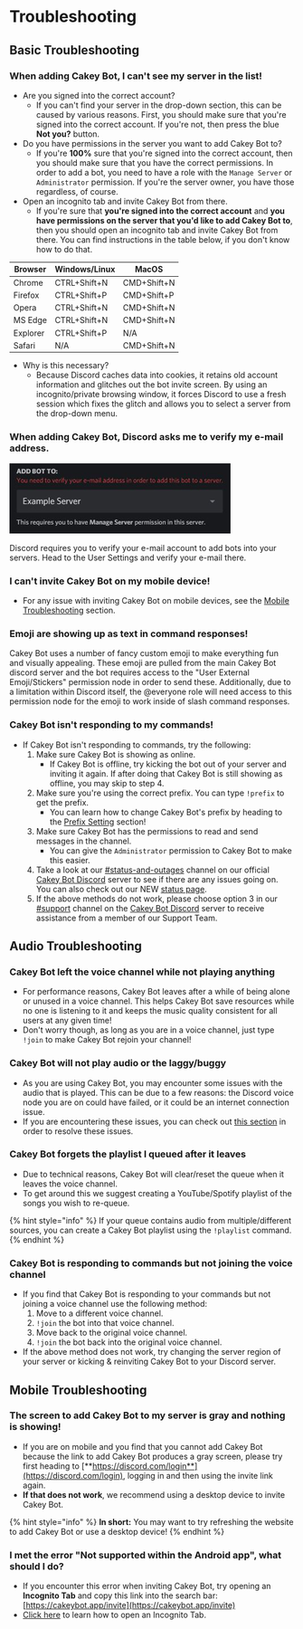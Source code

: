 # Troubleshooting

## Basic Troubleshooting

### When adding Cakey Bot, I can't see my server in the list!

* Are you signed into the correct account?
  * If you can't find your server in the drop-down section, this can be caused by various reasons. First, you should make sure that you're signed into the correct account. If you're not, then press the blue **Not you?** button.
* Do you have permissions in the server you want to add Cakey Bot to?
  * &#x20;If you're **100%** sure that you're signed into the correct account, then you should make sure that you have the correct permissions. In order to add a bot, you need to have a role with the `Manage Server` or `Administrator` permission. If you're the server owner, you have those regardless, of course.
* Open an incognito tab and invite Cakey Bot from there.
  * &#x20;If you're sure that **you're signed into the correct account** and **you have permissions on the server that you'd like to add Cakey Bot to**, then you should open an incognito tab and invite Cakey Bot from there. You can find instructions in the table below, if you don't know how to do that.

| Browser  | Windows/Linux | MacOS       |
| -------- | ------------- | ----------- |
| Chrome   | CTRL+Shift+N  | CMD+Shift+N |
| Firefox  | CTRL+Shift+P  | CMD+Shift+P |
| Opera    | CTRL+Shift+N  | CMD+Shift+N |
| MS Edge  | CTRL+Shift+N  | CMD+Shift+N |
| Explorer | CTRL+Shift+P  | N/A         |
| Safari   | N/A           | CMD+Shift+N |

* Why is this necessary?
  * Because Discord caches data into cookies, it retains old account information and glitches out the bot invite screen. By using an incognito/private browsing window, it forces Discord to use a fresh session which fixes the glitch and allows you to select a server from the drop-down menu.

### When adding Cakey Bot, Discord asks me to verify my e-mail address.

![](<../.gitbook/assets/SS5 (5).JPG>)

Discord requires you to verify your e-mail account to add bots into your servers. Head to the User Settings and verify your e-mail there.

### I can't invite Cakey Bot on my mobile device!

* &#x20;For any issue with inviting Cakey Bot on mobile devices, see the [Mobile Troubleshooting](troubleshooting.md#mobile-troubleshooting) section.

### Emoji are showing up as text in command responses!

Cakey Bot uses a number of fancy custom emoji to make everything fun and visually appealing. These emoji are pulled from the main Cakey Bot discord server and the bot requires access to the "User External Emoji/Stickers" permission node in order to send these. Additionally, due to a limitation within Discord itself, the @everyone role will need access to this permission node for the emoji to work inside of slash command responses.

### Cakey Bot isn't responding to my commands!

* If Cakey Bot isn't responding to commands, try the following:
  1. Make sure Cakey Bot is showing as online.
     * If Cakey Bot is offline, try kicking the bot out of your server and inviting it again. If after doing that Cakey Bot is still showing as offline, you may skip to step 4.
  2. Make sure you're using the correct prefix. You can type `!prefix` to get the prefix.
     * You can learn how to change Cakey Bot's prefix by heading to the [Prefix Setting](faq.md#what-is-the-default-prefix-and-how-can-i-change-it) section!
  3. Make sure Cakey Bot has the permissions to read and send messages in the channel.
     * You can give the `Administrator` permission to Cakey Bot to make this easier.
  4. Take a look at our [#status-and-outages](https://discord.com/channels/408424043482447872/697929149356179516) channel on our official [Cakey Bot Discord](https://cakeybot.app/discord) server to see if there are any issues going on. You can also check out our NEW [status page](https://cakeybot.statuspage.io).
  5. If the above methods do not work, please choose option 3 in our [#support](https://discord.com/channels/408424043482447872/730159265209253908) channel on the [Cakey Bot Discord](https://cakeybot.app/discord) server to receive assistance from a member of our Support Team.

## Audio Troubleshooting

### Cakey Bot left the voice channel while not playing anything

* For performance reasons, Cakey Bot leaves after a while of being alone or unused in a voice channel. This helps Cakey Bot save resources while no one is listening to it and keeps the music quality consistent for all users at any given time!
* Don't worry though, as long as you are in a voice channel, just type `!join` to make Cakey Bot rejoin your channel!

### Cakey Bot will not play audio or the  laggy/buggy&#x20;

* As you are using Cakey Bot, you may encounter some issues with the audio that is played. This can be due to a few reasons: the Discord voice node you are on could have failed, or it could be an internet connection issue.
* If you are encountering these issues, you can check out [this section](faq.md#cakey-bots-music-is-laggy-glitchy-distorted-not-playing) in order to resolve these issues.



### Cakey Bot forgets the playlist I queued after it leaves

* Due to technical reasons, Cakey Bot will clear/reset the queue when it leaves the voice channel.
* To get around this we suggest creating a YouTube/Spotify playlist of the songs you wish to re-queue.

{% hint style="info" %}
If your queue contains audio from multiple/different sources, you can create a Cakey Bot playlist using the `!playlist` command.
{% endhint %}

### Cakey Bot is responding to commands but not joining the voice channel

* If you find that Cakey Bot is responding to your commands but not joining a voice channel use the following method:
  1. Move to a different voice channel.
  2. `!join` the bot into that voice channel.
  3. Move back to the original voice channel.
  4. `!join` the bot back into the original voice channel.
* If the above method does not work, try changing the server region of your server or kicking & reinviting Cakey Bot to your Discord server.

## Mobile Troubleshooting

### The screen to add Cakey Bot to my server is gray and nothing is showing!

* If you are on mobile and you find that you cannot add Cakey Bot because the link to add Cakey Bot produces a gray screen, please try first heading to [**https://discord.com/login**](https://discord.com/login), logging in and then using the invite link again.
* **If that does not work**, we recommend using a desktop device to invite Cakey Bot.

{% hint style="info" %}
**In short:** You may want to try refreshing the website to add Cakey Bot or use a desktop device!
{% endhint %}

### I met the error "Not supported within the Android app", what should I do?

* If you encounter this error when inviting Cakey Bot, try opening an **Incognito Tab** and copy this link into the search bar: [https://cakeybot.app/invite](https://cakeybot.app/invite)
* [Click here](https://support.google.com/chrome/answer/95464) to learn how to open an Incognito Tab.
